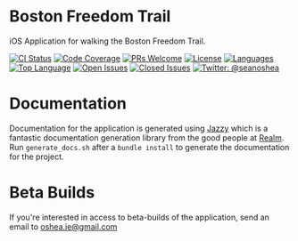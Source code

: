 # Boston Freedom Trail
iOS Application for walking the Boston Freedom Trail.

[![CI Status](https://circleci.com/gh/seanoshea/BostonFreedomTrail/tree/develop.svg?style=svg)](https://circleci.com/gh/seanoshea/BostonFreedomTrail/tree/develop)
[![Code Coverage](http://codecov.io/github/seanoshea/BostonFreedomTrail/coverage.svg?branch=develop)](http://codecov.io/github/seanoshea/BostonFreedomTrail?branch=develop)
[![PRs Welcome](https://img.shields.io/badge/prs-welcome-brightgreen.svg?style=flat-square)](http://makeapullrequest.com)
[![License](http://img.shields.io/badge/license-BSD-green.svg?style=flat)](https://github.com/seanoshea/BostonFreedomTrail/blob/master/LICENSE)
[![Languages](https://img.shields.io/github/languages/count/seanoshea/BostonFreedomTrail)](https://img.shields.io/github/languages/count/seanoshea/BostonFreedomTrail)
[![Top Language](https://img.shields.io/github/languages/top/seanoshea/BostonFreedomTrail)](https://img.shields.io/github/languages/top/seanoshea/BostonFreedomTrail)
[![Open Issues](https://img.shields.io/github/issues/seanoshea/BostonFreedomTrail)](https://img.shields.io/github/issues/seanoshea/BostonFreedomTrail)
[![Closed Issues](https://img.shields.io/github/issues-closed/seanoshea/BostonFreedomTrail)](https://img.shields.io/github/issues-closed/seanoshea/BostonFreedomTrail)
[![Twitter: @seanoshea](https://img.shields.io/badge/contact-@seanoshea-blue.svg?style=flat)](https://twitter.com/seanoshea)

# Documentation
Documentation for the application is generated using [Jazzy](https://github.com/realm/jazzy) which is a fantastic documentation generation library from the good people at [Realm](https://realm.io). Run `generate_docs.sh` after a `bundle install` to generate the documentation for the project.

# Beta Builds
If you're interested in access to beta-builds of the application, send an email to oshea.ie@gmail.com
